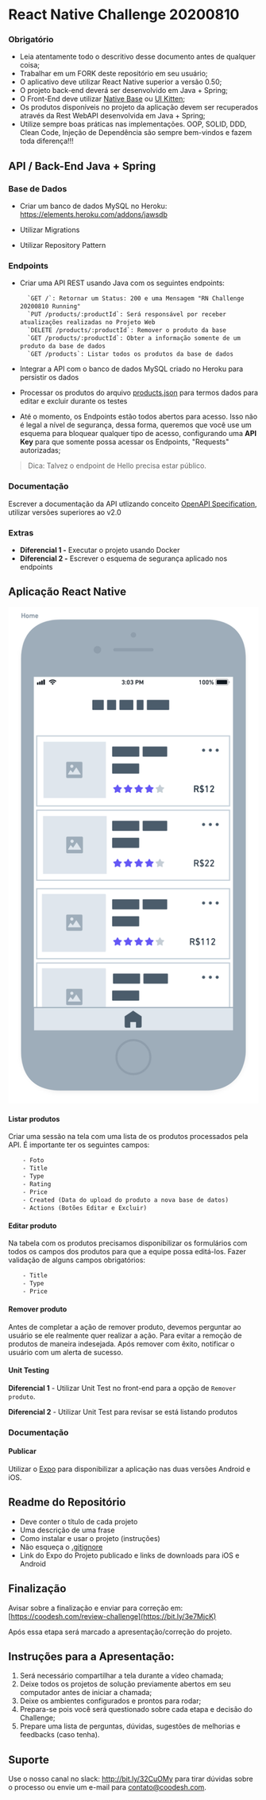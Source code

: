 # React Native Challenge 20200810

### Obrigatório
 
- Leia atentamente todo o descritivo desse documento antes de qualquer coisa;
- Trabalhar em um FORK deste repositório em seu usuário;
- O aplicativo deve utilizar React Native superior a versão 0.50;
- O projeto back-end deverá ser desenvolvido em Java + Spring;
- O Front-End deve utilizar [Native Base](https://github.com/GeekyAnts/NativeBase) ou [UI Kitten](https://github.com/akveo/react-native-ui-kitten);
- Os produtos disponíveis no projeto da aplicação devem ser recuperados através da Rest WebAPI desenvolvida em Java + Spring;
- Utilize sempre boas práticas nas implementações. OOP, SOLID, DDD, Clean Code, Injeção de Dependência são sempre bem-vindos e fazem toda diferença!!!


## API / Back-End Java + Spring
 
###  Base de Dados
 
- Criar um banco de dados MySQL no Heroku: https://elements.heroku.com/addons/jawsdb

- Utilizar Migrations
        
- Utilizar Repository Pattern
        
### Endpoints
        
- Criar uma API REST usando Java com os seguintes endpoints:
    
        `GET /`: Retornar um Status: 200 e uma Mensagem "RN Challenge 20200810 Running"
        `PUT /products/:productId`: Será responsável por receber atualizações realizadas no Projeto Web
        `DELETE /products/:productId`: Remover o produto da base
        `GET /products/:productId`: Obter a informação somente de um produto da base de dados
        `GET /products`: Listar todos os produtos da base de dados
        
- Integrar a API com o banco de dados MySQL criado no Heroku para persistir os dados

- Processar os produtos do arquivo [products.json](products.json) para termos dados para editar e excluir durante os testes 

- Até o momento, os Endpoints estão todos abertos para acesso. Isso não é legal a nível de segurança, dessa forma, queremos que você use um esquema para bloquear qualquer tipo de acesso, configurando
uma **API Key** para que somente possa acessar os Endpoints, "Requests" autorizadas;

> Dica: Talvez o endpoint de Hello precisa estar público.


### Documentação

Escrever a documentação da API utlizando conceito [OpenAPI Specification](https://github.com/OAI/OpenAPI-Specification), utilizar versões superiores ao v2.0

### Extras

- **Diferencial 1 -** Executar o projeto usando Docker
- **Diferencial 2 -** Escrever o esquema de segurança aplicado nos endpoints 

## Aplicação React Native
 
![<img src="assets/images/home.png" height="500" alt="Home" title="Home"/>](assets/images/home.png)

#### Listar produtos
 
Criar uma sessão na tela com uma lista de os produtos processados pela API. É importante ter os seguintes campos:
 
        - Foto
        - Title
        - Type
        - Rating
        - Price
        - Created (Data do upload do produto a nova base de datos)
        - Actions (Botões Editar e Excluir)
 
#### Editar produto
 
Na tabela com os produtos precisamos disponibilizar os formulários com todos os campos dos produtos para que a equipe possa editá-los. 
Fazer validação de alguns campos obrigatórios:

        - Title
        - Type
        - Price
 
#### Remover produto
 
Antes de completar a ação de remover produto, devemos perguntar ao usuário se ele realmente 
quer realizar a ação. Para evitar a remoção de produtos de maneira indesejada. Após remover com êxito, notificar o usuário com um alerta de sucesso. 

#### Unit Testing
 
**Diferencial 1** - Utilizar Unit Test no front-end para a opção de `Remover produto`. 

**Diferencial 2** - Utilizar Unit Test para revisar se está listando produtos 

### Documentação

#### Publicar

Utilizar o [Expo](https://expo.io/) para disponibilizar a aplicação nas duas versões Android e iOS.

## Readme do Repositório
 
- Deve conter o título de cada projeto
- Uma descrição de uma frase
- Como instalar e usar o projeto (instruções)
- Não esqueça o [.gitignore](https://www.toptal.com/developers/gitignore)
- Link do Expo do Projeto publicado e links de downloads para iOS e Android
 
## Finalização 

Avisar sobre a finalização e enviar para correção em: [https://coodesh.com/review-challenge](https://bit.ly/3e7MjcK) 

Após essa etapa será marcado a apresentação/correção do projeto.

## Instruções para a Apresentação: 

1. Será necessário compartilhar a tela durante a vídeo chamada;
2. Deixe todos os projetos de solução previamente abertos em seu computador antes de iniciar a chamada;
3. Deixe os ambientes configurados e prontos para rodar; 
4. Prepara-se pois você será questionado sobre cada etapa e decisão do Challenge;
5. Prepare uma lista de perguntas, dúvidas, sugestões de melhorias e feedbacks (caso tenha).


## Suporte

Use o nosso canal no slack: http://bit.ly/32CuOMy para tirar dúvidas sobre o processo ou envie um e-mail para contato@coodesh.com. 

